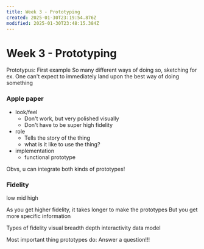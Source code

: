 ```yaml
---
title: Week 3 - Prototyping
created: 2025-01-30T23:19:54.876Z
modified: 2025-01-30T23:48:15.384Z
---
```


# Week 3 - Prototyping

Prototypus: First example
So many different ways of doing so, sketching for ex.
One can't expect to immediately land upon the best way of doing something

### Apple paper
- look/feel
	- Don't work, but very polished visually
	- Don't have to be super high fidelity
- role
	- Tells the story of the thing
	- what is it like to use the thing?
- implementation
	- functional prototype

Obvs, u can integrate both kinds of prototypes!

### Fidelity
low
mid
high

As you get higher fidelity, it takes longer to make the prototypes
But you get more specific information

Types of fidelity
visual
breadth
depth
interactivity
data model

Most important thing prototypes do:
Answer a question!!!

